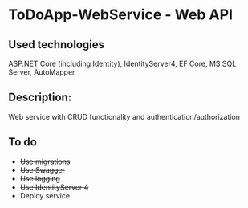 # ToDoApp-WebService - Web API
## Used technologies
ASP.NET Core (including Identity), IdentityServer4, EF Core, MS SQL Server, AutoMapper
## Description:
Web service with CRUD functionality and authentication/authorization
## To do
- ~~Use migrations~~
- ~~Use Swagger~~
- ~~Use logging~~
- ~~Use IdentityServer 4~~
- Deploy service
